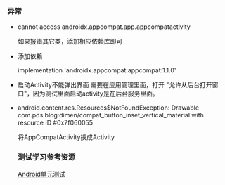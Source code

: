 ### 异常
- cannot access androidx.appcompat.app.appcompatactivity

  如果报错其它类，添加相应依赖库即可
- 添加依赖

  implementation 'androidx.appcompat:appcompat:1.1.0'

- 启动Activity不能弹出界面
  需要在应用管理里面，打开 "允许从后台打开窗口"，因为测试里面启动activity是在后台服务里面。
  
- android.content.res.Resources$NotFoundException: Drawable com.pds.blog:dimen/compat_button_inset_vertical_material with resource ID #0x7f060055

  将AppCompatActivity换成Activity
  
  ### 测试学习参考资源
  [Android单元测试](https://blog.csdn.net/qq_17766199/category_9270906.html)
